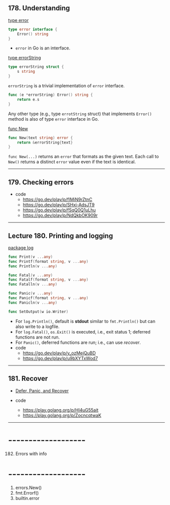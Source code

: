 ## 178. Understanding

[type error](https://pkg.go.dev/builtin#error)
```go
type error interface {
	Error() string
}
```
* `error` in Go is an interface.

[type errorString](https://cs.opensource.google/go/go/+/refs/tags/go1.19.3:src/errors/errors.go;l=66;drc=d5de62df152baf4de6e9fe81933319b86fd95ae4;bpv=1;bpt=0)
```go
type errorString struct {
	s string
}
```
`errorString` is a trivial implementation of `error` interface.

```go
func (e *errorString) Error() string {
	return e.s
}
```
Any other type (e.g., type `errotString` struct) that implements `Error()` method is also of type `error` interface in Go.

[func New](https://pkg.go.dev/errors#New)
```go
func New(text string) error {
	return &errorString{text}
}
```
`func New(...)` returns an `error` that formats as the given text. Each call to `New()` returns a distinct `error` value even if the text is identical.

***

## 179. Checking errors

* code
  - https://go.dev/play/p/flMiN9rZtnC
  - https://go.dev/play/p/SHxi-AdsJT9
  - https://go.dev/play/p/fSqQ0Q1uLhu
  - https://go.dev/play/p/NdQkbOK909r

***

## Lecture 180. Printing and logging

[package log](https://pkg.go.dev/log#pkg-index)
```go
func Print(v ...any)
func Printf(format string, v ...any)
func Println(v ...any)

func Fatal(v ...any)
func Fatalf(format string, v ...any)
func Fatalln(v ...any)

func Panic(v ...any)
func Panicf(format string, v ...any)
func Panicln(v ...any)

func SetOutput(w io.Writer)
```
* For `log.Println()`, default is **stdout** similar to `fmt.Println()` but can also write to a logfile.
* For  `log.Fatal()`, `os.Exit()` is executed, i.e., exit status 1; deferred functions are not run.
* For `Panic()`, deferred functions are run; i.e., can use *recover*.
* code
  - https://go.dev/play/p/y_ozMejQuBD
  - https://go.dev/play/p/u9bXYTxWod7

***

## 181. Recover

* [Defer, Panic, and Recover](https://blog.golang.org/defer-panic-and-recover)

* code
  - https://play.golang.org/p/HI4uG55ait
  - https://play.golang.org/p/ZocncqtwaK

***

# -------------------
182. Errors with info
# -------------------

1. errors.New()
2. fmt.Errorf()
3. builtin.error
